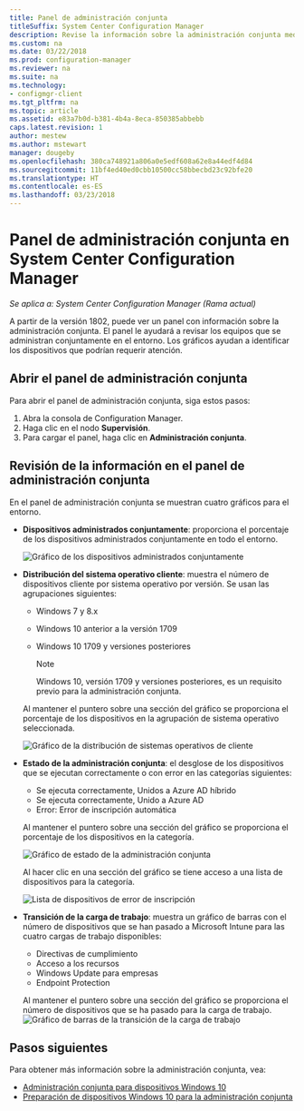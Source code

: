 ```yaml
---
title: Panel de administración conjunta
titleSuffix: System Center Configuration Manager
description: Revise la información sobre la administración conjunta mediante el panel.
ms.custom: na
ms.date: 03/22/2018
ms.prod: configuration-manager
ms.reviewer: na
ms.suite: na
ms.technology:
- configmgr-client
ms.tgt_pltfrm: na
ms.topic: article
ms.assetid: e83a7b0d-b381-4b4a-8eca-850385abbebb
caps.latest.revision: 1
author: mestew
ms.author: mstewart
manager: dougeby
ms.openlocfilehash: 380ca748921a806a0e5edf608a62e8a44edf4d84
ms.sourcegitcommit: 11bf4ed40ed0cbb10500cc58bbecbd23c92bfe20
ms.translationtype: HT
ms.contentlocale: es-ES
ms.lasthandoff: 03/23/2018
---
```

# <a name="co-management-dashboard-in-system-center-configuration-manager"></a>Panel de administración conjunta en System Center Configuration Manager
*Se aplica a: System Center Configuration Manager (Rama actual)*

A partir de la versión 1802, puede ver un panel con información sobre la administración conjunta. El panel le ayudará a revisar los equipos que se administran conjuntamente en el entorno. Los gráficos ayudan a identificar los dispositivos que podrían requerir atención.<!--1356648-->

## <a name="open-the-co-management-dashboard"></a>Abrir el panel de administración conjunta
Para abrir el panel de administración conjunta, siga estos pasos: 

1. Abra la consola de Configuration Manager. 
2. Haga clic en el nodo **Supervisión**. 
3. Para cargar el panel, haga clic en **Administración conjunta**.

## <a name="reviewing-information-in-the-co-management-dashboard"></a>Revisión de la información en el panel de administración conjunta

En el panel de administración conjunta se muestran cuatro gráficos para el entorno. 

- **Dispositivos administrados conjuntamente**: proporciona el porcentaje de los dispositivos administrados conjuntamente en todo el entorno.

    ![Gráfico de los dispositivos administrados conjuntamente](media\co-management-dashboard\Percent-Co-managed-graph.PNG)

- **Distribución del sistema operativo cliente**: muestra el número de dispositivos cliente por sistema operativo por versión. Se usan las agrupaciones siguientes: </br>
    - Windows 7 y 8.x
    - Windows 10 anterior a la versión 1709
    - Windows 10 1709 y versiones posteriores

         > [!NOTE] 
         > Windows 10, versión 1709 y versiones posteriores, es un requisito previo para la administración conjunta.

     Al mantener el puntero sobre una sección del gráfico se proporciona el porcentaje de los dispositivos en la agrupación de sistema operativo seleccionada.

     ![Gráfico de la distribución de sistemas operativos de cliente](media\co-management-dashboard\Co-management-OS-distribution-graph.PNG)

- **Estado de la administración conjunta**: el desglose de los dispositivos que se ejecutan correctamente o con error en las categorías siguientes:
    - Se ejecuta correctamente, Unidos a Azure AD híbrido
    - Se ejecuta correctamente, Unido a Azure AD
    - Error: Error de inscripción automática
    
     Al mantener el puntero sobre una sección del gráfico se proporciona el porcentaje de los dispositivos en la categoría. 

     ![Gráfico de estado de la administración conjunta](media\co-management-dashboard\Co-management-status-graph.PNG)

     Al hacer clic en una sección del gráfico se tiene acceso a una lista de dispositivos para la categoría.
 
     ![Lista de dispositivos de error de inscripción](media\co-management-dashboard\Enrollment-Failure_Device-List.PNG)


- **Transición de la carga de trabajo**: muestra un gráfico de barras con el número de dispositivos que se han pasado a Microsoft Intune para las cuatro cargas de trabajo disponibles:
    - Directivas de cumplimiento
    - Acceso a los recursos
    - Windows Update para empresas
    - Endpoint Protection

     Al mantener el puntero sobre una sección del gráfico se proporciona el número de dispositivos que se ha pasado para la carga de trabajo. 
     ![Gráfico de barras de la transición de la carga de trabajo](media\co-management-dashboard\Workload-Transition.PNG)


## <a name="next-steps"></a>Pasos siguientes

Para obtener más información sobre la administración conjunta, vea:
 - [Administración conjunta para dispositivos Windows 10](/sccm/core/clients/manage/co-management-overview.md)
 - [Preparación de dispositivos Windows 10 para la administración conjunta](/sccm/core/clients/manage/co-management-prepare.md)

    

